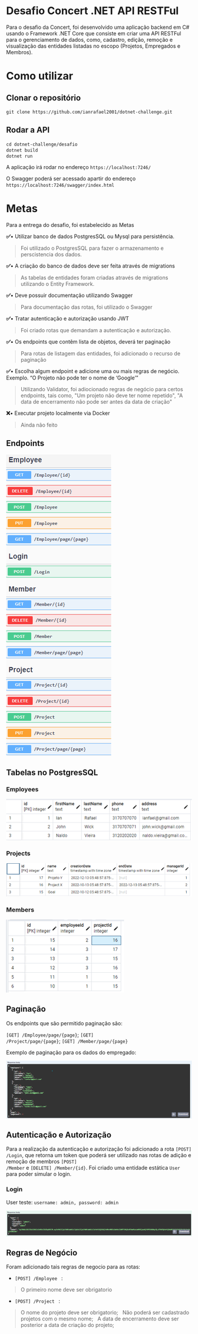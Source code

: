 #  Desafio Concert .NET API RESTFul

Para o desafio da Concert, foi desenvolvido uma aplicação backend em C# usando o Framework .NET Core que consiste em criar uma API RESTFul para  o gerenciamento de dados, como, cadastro, edição, remoção e visualização das entidades listadas no escopo (Projetos, Empregados e Membros).

# Como utilizar
## Clonar o repositório
<pre>
<code>git clone https://github.com/ianrafael2001/dotnet-challenge.git</code>
</pre>
## Rodar a API
<pre>
<code>cd dotnet-challenge/desafio</code>
<code>dotnet build</code>
<code>dotnet run</code>
</pre>

A aplicação irá rodar no endereço <code>https://localhost:7246/</code>

O Swagger poderá ser acessado apartir do endereço <code>https://localhost:7246/swagger/index.html</code>

# Metas
Para a entrega do desafio, foi estabelecido as Metas

**✅**• Utilizar banco de dados PostgresSQL ou Mysql para persistência. 

>Foi utilizado o PostgresSQL para fazer o armazenamento e perscistencia dos dados.

**✅**• A criação do banco de dados deve ser feita através de migrations 

>As tabelas de entidades foram criadas através de migrations utilizando o Entity Framework.

**✅**• Deve possuir documentação utilizando Swagger 

>Para documentação das rotas, foi utilizado o Swagger

**✅**• Tratar autenticação e autorização usando JWT 

>Foi criado rotas que demandam a autenticação e autorização.

**✅**• Os endpoints que contêm lista de objetos, deverá ter paginação 

>Para rotas de listagem das entidades, foi adicionado o recurso de paginação

**✅**• Escolha algum endpoint e adicione uma ou mais regras de negócio. Exemplo. “O Projeto não pode ter o nome de ‘Google’” 

>Utilizando Validator, foi adiocionado regras de negócio para certos endpoints, tais como, "Um projeto não deve ter nome repetido", "A data de encerramento não pode ser antes da data de criação"

**❌**• Executar projeto localmente via Docker

>Ainda não feito

## Endpoints

![Preview](https://github.com/ianrafael2001/dotnet-challenge/blob/39330420ebfc127e8152584b96ec5e64bc9c4e74/assets/endPoints.png)

## Tabelas no PostgresSQL

### Employees
![Preview](https://github.com/ianrafael2001/dotnet-challenge/blob/67e5c782e9acb93426c3429ae363c8b2a0a07930/assets/Tabela%20Employees.png)
### Projects
![Preview](https://github.com/ianrafael2001/dotnet-challenge/blob/67e5c782e9acb93426c3429ae363c8b2a0a07930/assets/Tabela%20Projects.png)
### Members
![Preview](https://github.com/ianrafael2001/dotnet-challenge/blob/67e5c782e9acb93426c3429ae363c8b2a0a07930/assets/Tabela%20Members.png)

## Paginação

Os endpoints que são permitido paginação são:

 <code>[GET] /Employee/page/{page}</code>; 
 <code>[GET] /Project/page/{page}</code>; 
 <code>[GET] /Member/page/{page}</code>
 
 Exemplo de paginação para os dados do empregado: 

 ![Preview](https://github.com/ianrafael2001/dotnet-challenge/blob/8af2cddff9aba196656cbf0d869517d84a327b2a/assets/Pagination.png)

## Autenticação e Autorização

 Para a realização da autenticação e autorização foi adicionado a rota <code>[POST] /Login</code>, que retorna um token que poderá ser utilizado nas rotas de adição e remoção de membros <code>[POST] /Member</code> e  <code>[DELETE] /Member/{id}</code>.
 Foi criado uma entidade estática <code>User</code> para poder simular o login.
 
### Login
User teste: <code>username: admin, password: admin</code>

 ![Preview](https://github.com/ianrafael2001/dotnet-challenge/blob/0108b0d4790440503d3b8d48a371fb9cab6018c0/assets/Login.png)


## Regras de Negócio
 Foram adicionado tais regras de negocio para as rotas:
 - <code>[POST] /Employee </code> : 
 > O primeiro nome deve ser obrigatorio
 - <code>[POST] /Project </code> : 
 > O nome do projeto deve ser obrigatorio;
 &nbsp;
  Não poderá ser cadastrado projetos com o mesmo nome;
 &nbsp;
  A data de encerramento deve ser posterior a data de criação do projeto;
 &nbsp;
